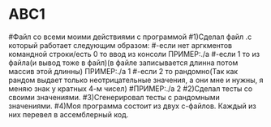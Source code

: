 # ABC1
#Файл со всеми моими действиями с программой
#1)Сделал файл .c который работает следующим образом:
#-если нет аргкментов командной строки/есть 0 то ввод из консоли ПРИМЕР:./a
#-если 1 то из файла(и вывод тоже в файл)(в файле записывается длинна потом массив этой длинны) ПРИМЕР:./a 1
#-если 2 то рандомно(Так как рандом выдает только неотрицательные значения, а они мне и нужны, я меняю знак у кратных 4-м чисел) #ПРИМЕР:./a 2
#2)Сделал тесты со своими значениями.
#3)Сгенерировал тесты с рандомными значениями.
#4)Моя программа состоит из двух c-файлов. Каждый из них перевел в ассемблерный код.

